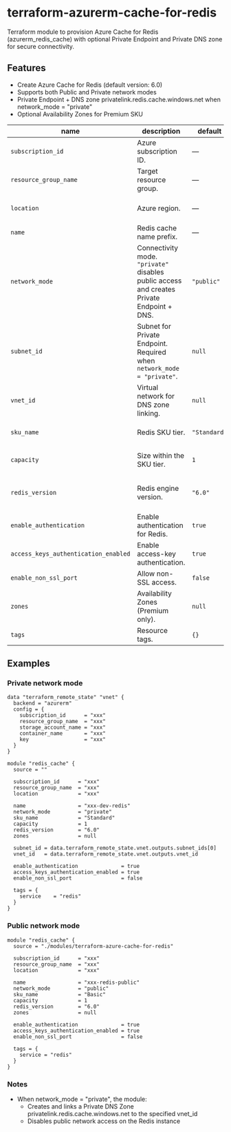 # terraform-azurerm-cache-for-redis

Terraform module to provision Azure Cache for Redis (azurerm_redis_cache) with optional Private Endpoint and Private DNS zone for secure connectivity.

## Features 
- Create Azure Cache for Redis (default version: 6.0)
- Supports both Public and Private network modes
- Private Endpoint + DNS zone privatelink.redis.cache.windows.net when network_mode = "private"
- Optional Availability Zones for Premium SKU

| name                                 | description                                                                               | default      | options                                  |
| ------------------------------------ | ----------------------------------------------------------------------------------------- | ------------ | ---------------------------------------- |
| `subscription_id`                    | Azure subscription ID.                                                                    | —            | string                                   |
| `resource_group_name`                | Target resource group.                                                                    | —            | string                                   |
| `location`                           | Azure region.                                                                             | —            | string (e.g., `eastus`, `westus2`)       |
| `name`                               | Redis cache name prefix.                                                                  | —            | string                                   |
| `network_mode`                       | Connectivity mode. `"private"` disables public access and creates Private Endpoint + DNS. | `"public"`   | `public`, `private`                      |
| `subnet_id`                          | Subnet for Private Endpoint. Required when `network_mode = "private"`.                    | `null`       | Azure subnet resource ID                 |
| `vnet_id`                            | Virtual network for DNS zone linking.                                                     | `null`       | Azure virtual network ID                 |
| `sku_name`                           | Redis SKU tier.                                                                           | `"Standard"` | `Basic`, `Standard`, `Premium`           |
| `capacity`                           | Size within the SKU tier.                                                                 | `1`          | integer (depends on SKU)                 |
| `redis_version`                      | Redis engine version.                                                                     | `"6.0"`      | `"4.0"`, `"6.0"`, `"7.0"` (per provider) |
| `enable_authentication`              | Enable authentication for Redis.                                                          | `true`       | `true`, `false`                          |
| `access_keys_authentication_enabled` | Enable access-key authentication.                                                         | `true`       | `true`, `false`                          |
| `enable_non_ssl_port`                | Allow non-SSL access.                                                                     | `false`      | `true`, `false`                          |
| `zones`                              | Availability Zones (Premium only).                                                        | `null`       | list(string)                             |
| `tags`                               | Resource tags.                                                                            | `{}`         | map(string)                              |


## Examples

### Private network mode

```hcl 
data "terraform_remote_state" "vnet" {
  backend = "azurerm"
  config = {
    subscription_id      = "xxx"
    resource_group_name  = "xxx"
    storage_account_name = "xxx"
    container_name       = "xxx"
    key                  = "xxx"
  }
}

module "redis_cache" {
  source = ""

  subscription_id      = "xxx"
  resource_group_name  = "xxx"
  location             = "xxx"

  name                 = "xxx-dev-redis"
  network_mode         = "private"
  sku_name             = "Standard"
  capacity             = 1
  redis_version        = "6.0"
  zones                = null

  subnet_id = data.terraform_remote_state.vnet.outputs.subnet_ids[0]
  vnet_id   = data.terraform_remote_state.vnet.outputs.vnet_id

  enable_authentication              = true
  access_keys_authentication_enabled = true
  enable_non_ssl_port                = false

  tags = {
    service    = "redis"
  }
}
``` 

### Public network mode

```hcl
module "redis_cache" {
  source = "./modules/terraform-azure-cache-for-redis"

  subscription_id      = "xxx"
  resource_group_name  = "xxx"
  location             = "xxx"

  name                 = "xxx-redis-public"
  network_mode         = "public"
  sku_name             = "Basic"
  capacity             = 1
  redis_version        = "6.0"
  zones                = null

  enable_authentication              = true
  access_keys_authentication_enabled = true
  enable_non_ssl_port                = false

  tags = {
    service = "redis"
  }
}
``` 

### Notes

- When network_mode = "private", the module:
  - Creates and links a Private DNS Zone privatelink.redis.cache.windows.net to the specified vnet_id
  - Disables public network access on the Redis instance
